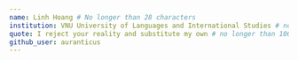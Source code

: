 ```yaml
---
name: Linh Hoang # No longer than 28 characters
institution: VNU University of Languages and International Studies # no longer than 58 characters
quote: I reject your reality and substitute my own # no longer than 100 characters, avoid using quotes(") to guarantee the format remains the same.
github_user: auranticus
---
```

